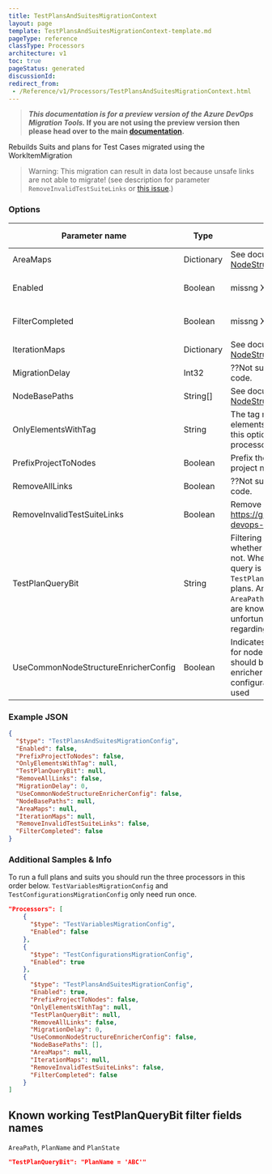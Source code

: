 ```yaml
---
title: TestPlansAndSuitesMigrationContext
layout: page
template: TestPlansAndSuitesMigrationContext-template.md
pageType: reference
classType: Processors
architecture: v1
toc: true
pageStatus: generated
discussionId: 
redirect_from: 
 - /Reference/v1/Processors/TestPlansAndSuitesMigrationContext.html
---
```


>**_This documentation is for a preview version of the Azure DevOps Migration Tools._ If you are not using the preview version then please head over to the main [documentation](https://nkdagility.com/docs/azure-devops-migration-tools).**

Rebuilds Suits and plans for Test Cases migrated using the WorkItemMigration

> Warning: This migration can result in data lost because unsafe links are not able to migrate! (see description for parameter `RemoveInvalidTestSuiteLinks` or [this issue](https://github.com/nkdAgility/azure-devops-migration-tools/issues/178).)

### Options

| Parameter name         | Type    | Description                              | Default Value                            |
|------------------------|---------|------------------------------------------|------------------------------------------|
| AreaMaps | Dictionary | See documentation for [NodeStructure](/docs/Reference/v1/Processors/WorkItemMigrationConfig.md) | null |
| Enabled | Boolean | missng XML code comments | missng XML code comments |
| FilterCompleted | Boolean | missng XML code comments | missng XML code comments |
| IterationMaps | Dictionary | See documentation for [NodeStructure](/docs/Reference/v1/Processors/WorkItemMigrationConfig.md) | null |
| MigrationDelay | Int32 | ??Not sure what this does. Check code. | 0 |
| NodeBasePaths | String[] | See documentation for [NodeStructure](/docs/Reference/v1/Processors/WorkItemMigrationConfig.md) | [] |
| OnlyElementsWithTag | String | The tag name that is present on all elements that must be migrated. If this option isn't present this processor will migrate all. | `String.Empty` |
| PrefixProjectToNodes | Boolean | Prefix the nodes with the new project name. | false |
| RemoveAllLinks | Boolean | ??Not sure what this does. Check code. | false |
| RemoveInvalidTestSuiteLinks | Boolean | Remove Invalid Links, see https://github.com/nkdAgility/azure-devops-migration-tools/issues/178 | missng XML code comments |
| TestPlanQueryBit | String | Filtering conditions to decide whether to migrate a test plan or not. When provided, this partial query is added after `Select * From TestPlan Where` when selecting test plans. Among filtering options, `AreaPath`, `PlanName` and `PlanState` are known to work. There is unfortunately no documentation regarding the available fields. | `String.Empty` |
| UseCommonNodeStructureEnricherConfig | Boolean | Indicates whether the configuration for node structure transformation should be taken from the common enricher configs. Otherwise the configuration elements below are used | false |


### Example JSON

```JSON
{
  "$type": "TestPlansAndSuitesMigrationConfig",
  "Enabled": false,
  "PrefixProjectToNodes": false,
  "OnlyElementsWithTag": null,
  "TestPlanQueryBit": null,
  "RemoveAllLinks": false,
  "MigrationDelay": 0,
  "UseCommonNodeStructureEnricherConfig": false,
  "NodeBasePaths": null,
  "AreaMaps": null,
  "IterationMaps": null,
  "RemoveInvalidTestSuiteLinks": false,
  "FilterCompleted": false
}
```

### Additional Samples & Info

To run a full plans and suits you should run the three processors in this order below.  `TestVariablesMigrationConfig` and `TestConfigurationsMigrationConfig` only need run once.

```json
"Processors": [
    {
      "$type": "TestVariablesMigrationConfig",
      "Enabled": false
    },
    {
      "$type": "TestConfigurationsMigrationConfig",
      "Enabled": true
    },
    {
      "$type": "TestPlansAndSuitesMigrationConfig",
      "Enabled": true,
      "PrefixProjectToNodes": false,
      "OnlyElementsWithTag": null,
      "TestPlanQueryBit": null,
      "RemoveAllLinks": false,
      "MigrationDelay": 0,
      "UseCommonNodeStructureEnricherConfig": false,
      "NodeBasePaths": [],
      "AreaMaps": null,
      "IterationMaps": null,
      "RemoveInvalidTestSuiteLinks": false,
      "FilterCompleted": false
    }
]
```
## Known working TestPlanQueryBit filter fields names

`AreaPath`, `PlanName` and `PlanState`

```json
"TestPlanQueryBit": "PlanName = 'ABC'"
```